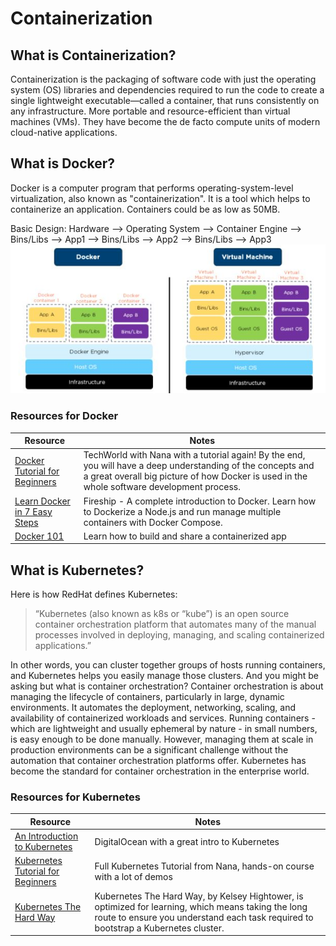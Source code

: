 # Containerization

## What is Containerization?

Containerization is the packaging of software code with just the operating system (OS) libraries and dependencies required to run the code to create a single lightweight executable—called a container, that runs consistently on any infrastructure. More portable and resource-efficient than virtual machines (VMs). They have become the de facto compute units of modern cloud-native applications.

## What is Docker?

Docker is a computer program that performs operating-system-level virtualization, also known as "containerization". It is a tool which helps to containerize an application. Containers could be as low as 50MB.

Basic Design:
Hardware --> Operating System --> Container Engine --> Bins/Libs --> App1 --> Bins/Libs --> App2 --> Bins/Libs --> App3
![docker vs VM](../assets/docker-vm.jfif)

### Resources for Docker

| Resource | Notes |
| --- | ----------- |
| [Docker Tutorial for Beginners](https://youtu.be/3c-iBn73dDE) | TechWorld with Nana with a tutorial again! By the end, you will have a deep understanding of the concepts and a great overall big picture of how Docker is used in the whole software development process. |
| [Learn Docker in 7 Easy Steps](<https://youtu.be/gAkwW2tuIqE>) | Fireship - A complete introduction to Docker. Learn how to Dockerize a Node.js and run manage multiple containers with Docker Compose. |
| [Docker 101](https://www.docker.com/101-tutorial/) | Learn how to build and share a containerized app |

## What is Kubernetes?

Here is how RedHat defines Kubernetes:
> “Kubernetes (also known as k8s or “kube”) is an open source container orchestration platform that automates many of the manual processes involved in deploying, managing, and scaling containerized applications.”

In other words, you can cluster together groups of hosts running containers, and Kubernetes helps you easily manage those clusters.
And you might be asking but what is container orchestration?
Container orchestration is about managing the lifecycle of containers, particularly in large, dynamic environments. It automates the deployment, networking, scaling, and availability of containerized workloads and services. Running containers - which are lightweight and usually ephemeral by nature - in small numbers, is easy enough to be done manually. However, managing them at scale in production environments can be a significant challenge without the automation that container orchestration platforms offer. Kubernetes has become the standard for container orchestration in the enterprise world.

### Resources for Kubernetes

| Resource | Notes |
| --- | ----------- |
| [An Introduction to Kubernetes](https://www.digitalocean.com/community/tutorials/an-introduction-to-kubernetes) | DigitalOcean with a great intro to Kubernetes |
| [Kubernetes Tutorial for Beginners](https://youtu.be/X48VuDVv0do) | Full Kubernetes Tutorial from Nana, hands-on course with a lot of demos  |
| [Kubernetes The Hard Way](https://github.com/kelseyhightower/kubernetes-the-hard-way) | Kubernetes The Hard Way, by Kelsey Hightower, is optimized for learning, which means taking the long route to ensure you understand each task required to bootstrap a Kubernetes cluster. |
